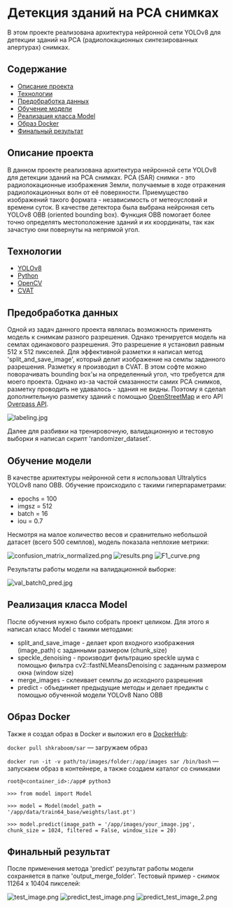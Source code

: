 # Детекция зданий на РСА снимках
В этом проекте реализована архитектура нейронной сети YOLOv8 для детекции зданий на РСА (радиолокационных синтезированных апертурах) снимках.

## Содержание
- [Описание проекта](#описаниепроекта)
- [Технологии](#технологии)
- [Предобработка данных](#предобработка-данных)
- [Обучение модели](#обучение-модели)
- [Реализация класса Model](#реализация-класса-model)
- [Образ Docker](#образ-docker)
- [Финальный результат](#финальный-результат)

## Описание проекта
В данном проекте реализована архитектура нейронной сети YOLOv8 для детекции зданий на РСА снимках. РСА (SAR) снимки - это радиолокационные изображения Земли, получаемые в ходе отражения радиолокационных волн от её поверхности. Приемущество изображений такого формата - независимость от метеоусловий и времени суток. 
В качестве детектора была выбрана нейронная сеть YOLOv8 OBB (oriented bounding box). Функция OBB помогает более точно определять местоположение зданий и их координаты, так как зачастую они повернуты на непрямой угол.

## Технологии
- [YOLOv8](https://docs.ultralytics.com/)
- [Python](https://www.python.org/)
- [OpenCV](https://opencv.org/)
- [CVAT](https://www.cvat.ai/)

## Предобработка данных
Одной из задач данного проекта являлась возможность применять модель к снимкам разного разрешения. Однако тренируется модель на семлах одинакового разрешения. Это разрешение я установил равным 512 x 512 пикселей.
Для эффективной разметки я написал метод 'split_and_save_image', который делит изображение на семлы заданного разрешения. Разметку я производил в CVAT. В этом софте можно поворачивать bounding box'ы на определенный угол, что требуется для моего проекта.
Однако из-за частой смазанности самих РСА снимков, разметку проводить не удавалось - здания не видны. Поэтому я сделал дополнительную разметку зданий с помощью [OpenStreetMap](https://www.openstreetmap.org/#map=13/-33.4377/-70.7966&layers=N) и его API [Overpass API](https://overpass-turbo.eu/).

![labeling.jpg](https://github.com/Shkraboom/SAR-Buildings-Detection/blob/main/data/metrics/labeling.jpg)

Далее для разбивки на тренировочную, валидационную и тестовую выборки я написал скрипт 'randomizer_dataset'.

## Обучение модели
В качестве архитектуры нейронной сети я использовал Ultralytics YOLOv8 nano OBB. Обучение происходило с такими гиперпараметрами:
- epochs = 100
- imgsz = 512
- batch = 16
- iou = 0.7

Несмотря на малое количество весов и сравнительно небольшой датасет (всего 500 семплов), модель показала неплохие метрики: 

![confusion_matrix_normalized.png](https://github.com/Shkraboom/SAR-Buildings-Detection/blob/main/data/train64_base/confusion_matrix_normalized.png)
![results.png](https://github.com/Shkraboom/SAR-Buildings-Detection/blob/main/data/train64_base/results.png)
![F1_curve.png](https://github.com/Shkraboom/SAR-Buildings-Detection/blob/main/data/train64_base/F1_curve.png)

Результаты работы модели на валидационной выборке:

![val_batch0_pred.jpg](https://github.com/Shkraboom/SAR-Buildings-Detection/blob/main/data/train64_base/val_batch0_pred.jpg)

## Реализация класса Model
После обучения нужно было собрать проект целиком. Для этого я написал класс Model с такими методами:
- split_and_save_image - делает кроп входного изображения (image_path) с заданными размером (chunk_size)
- speckle_denoising - производит фильтрацию speckle шума с помощью фильтра cv2::fastNLMeansDenoising с заданным размером окна (window size)
- merge_images - склеивает семплы до исходного разрешения
- predict - объединяет предыдущие методы и делает предикты с помощью обученной модели YOLOv8 Nano OBB

## Образ Docker
Также я создал образ в Docker и выложил его в [DockerHub](https://hub.docker.com/repository/docker/shkraboom/sar/general):

`docker pull shkraboom/sar` — загружаем образ

`docker run -it -v path/to/images/folder:/app/images sar /bin/bash` — запускаем образ в контейнере, а также создаем каталог со снимками

`root@<container_id>:/app# python3`

`>>> from model import Model`

`>>> model = Model(model_path = '/app/data/train64_base/weights/last.pt')`

`>>> model.predict(image_path = '/app/images/your_image.jpg', chunk_size = 1024, filtered = False, window_size = 20)`

## Финальный результат
После применения метода 'predict' результат работы модели сохраняется в папке 'output_merge_folder'. Тестовый пример - снимок 11264 х 10404 пикселей:

![test_image.png](https://github.com/Shkraboom/SAR-Buildings-Detection/blob/main/data/metrics/test_image.png)
![predict_test_image.png](https://github.com/Shkraboom/SAR-Buildings-Detection/blob/main/data/metrics/predict_test_image.png)
![predict_test_image_2.png](https://github.com/Shkraboom/SAR-Buildings-Detection/blob/main/data/metrics/predict_test_image_2.png)